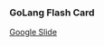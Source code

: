 ### GoLang Flash Card
[Google Slide](https://docs.google.com/presentation/d/1TuX13tvAmvv8FO4FHyRg76Vc8gM3EDZedcJaI5sDfYI/edit?usp=sharing)